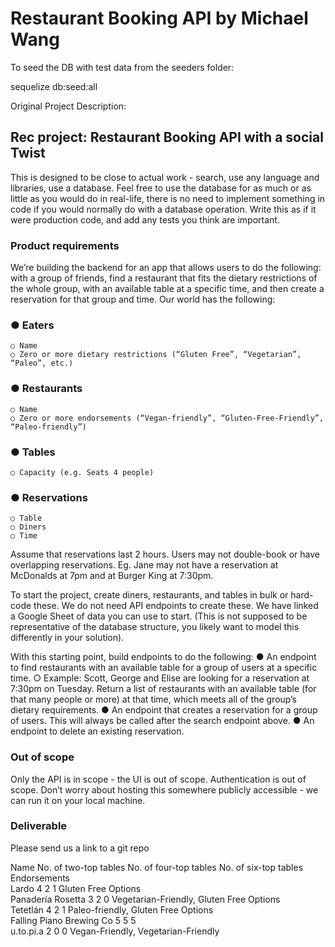 # Restaurant Booking API by Michael Wang




To seed the DB with test data from the seeders folder:

sequelize db:seed:all




Original Project Description:

## Rec project: Restaurant Booking API with a social Twist 

This is designed to be close to actual work - search, use any language and libraries, use a database. Feel free to use the database for as much or as little as you would do in real-life, there is no need to implement something in code if you would normally do with a database operation. Write this as if it were production code, and add any tests you think are important. 

### Product requirements 

We’re building the backend for an app that allows users to do the following: with a group of friends, find a restaurant that fits the dietary restrictions of the whole group, with an available table at a specific time, and then create a reservation for that group and time. 
Our world has the following: 
### ● Eaters 
    ○ Name 
    ○ Zero or more dietary restrictions (“Gluten Free”, “Vegetarian”, “Paleo”, etc.) 
### ● Restaurants 
    ○ Name 
    ○ Zero or more endorsements (“Vegan-friendly”, “Gluten-Free-Friendly”, “Paleo-friendly”) 
### ● Tables 
    ○ Capacity (e.g. Seats 4 people) 
### ● Reservations 
    ○ Table 
    ○ Diners 
    ○ Time 

Assume that reservations last 2 hours. Users may not double-book or have overlapping reservations. Eg. Jane may not have a reservation at McDonalds at 7pm and at Burger King at 7:30pm. 

To start the project, create diners, restaurants, and tables in bulk or hard-code these. We do not need API endpoints to create these. We have linked a Google Sheet of data you can use to start. (This is not supposed to be representative of the database structure, you likely want to model this differently in your solution). 

With this starting point, build endpoints to do the following: 
● An endpoint to find restaurants with an available table for a group of users at a specific time. 
    ○ Example: Scott, George and Elise are looking for a reservation at 7:30pm on Tuesday. Return a list of restaurants with an available table (for that many people or more) at that time, which meets all of the group’s dietary requirements. 
● An endpoint that creates a reservation for a group of users. This will always be called after the search endpoint above.
● An endpoint to delete an existing reservation. 

### Out of scope 

Only the API is in scope - the UI is out of scope. Authentication is out of scope. Don’t worry about hosting this somewhere publicly accessible - we can run it on your local machine. 

### Deliverable 

Please send us a link to a git repo


Name	No. of two-top tables	No. of four-top tables	No. of six-top tables	Endorsements			
Lardo	4	2	1	Gluten Free Options			
Panadería Rosetta	3	2	0	Vegetarian-Friendly, Gluten Free Options			
Tetetlán	4	2	1	Paleo-friendly, Gluten Free Options			
Falling Piano Brewing Co	5	5	5				
u.to.pi.a	2	0	0	Vegan-Friendly, Vegetarian-Friendly			